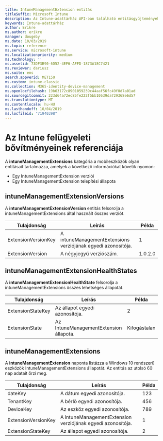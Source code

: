 ```yaml
---
title: IntuneManagementExtension entitás
titleSuffix: Microsoft Intune
description: Az Intune-adattárház API-ban található entitásgyűjtemények IntuneManagementExtension entitáskategóriájára vonatkozó referencia-témakör.
keywords: Intune-adattárház
author: Erikre
ms.author: erikre
manager: dougeby
ms.date: 10/03/2019
ms.topic: reference
ms.service: microsoft-intune
ms.localizationpriority: medium
ms.technology: ''
ms.assetid: 73DF3B90-6D52-4EF6-AFFD-1873A18C7421
ms.reviewer: dariusz
ms.suite: ems
search.appverid: MET150
ms.custom: intune-classic
ms.collection: M365-identity-device-management
ms.openlocfilehash: 19b63172c8901059239c44aaf56fc49f0d7a01ad
ms.sourcegitcommit: 223d64a72ec85fe222f5bb10639da729368e6d57
ms.translationtype: MT
ms.contentlocale: hu-HU
ms.lasthandoff: 10/04/2019
ms.locfileid: "71940398"
---
```

# <a name="reference-for-intune-management-extensions"></a>Az Intune felügyeleti bővítményeinek referenciája

A **intuneManagementExtensions** kategória a mobileszközök olyan entitásait tartalmazza, amelyek a következő információkat követik nyomon:

- Egy IntuneManagementExtension verziói
- Egy IntuneManagementExtension telepítési állapota

## <a name="intunemanagementextensionversions"></a>intuneManagementExtensionVersions

A **intuneManagementExtensionVersion** entitás felsorolja a intuneManagementExtensions által használt összes verziót.

| Tulajdonság  | Leírás | Példa |
|---------|------------|--------|
| ExtensionVersionKey |A intuneManagementExtensions verziójának egyedi azonosítója. | 1 |
| ExtensionVersion |A négyjegyű verziószám. |1.0.2.0 |

## <a name="intunemanagementextensionhealthstates"></a>intuneManagementExtensionHealthStates

A **intuneManagementExtensionHealthState** felsorolja a intuneManagementExtensions összes lehetséges állapotát.

| Tulajdonság  | Leírás | Példa |
|---------|------------|--------|
| ExtensionStateKey |Az állapot egyedi azonosítója. | 2 |
| ExtensionState |Az IntuneManagementExtension állapota. | Kifogástalan |

## <a name="intunemanagementextensions"></a>intuneManagementExtensions

A **intuneManagementExtension** naponta listázza a Windows 10 rendszerű eszközök IntuneManagementExtensions állapotát.
Az entitás az utolsó 60 nap adatait őrzi meg. 


|      Tulajdonság       |                         Leírás                         | Példa |
|---------------------|-------------------------------------------------------------|---------|
|       dateKey       |               A dátum egyedi azonosítója.                |   123   |
|      TenantKey      |              A bérlő egyedi azonosítója.               |   456   |
|      DeviceKey      |              Az eszköz egyedi azonosítója.               |   789   |
| ExtensionVersionKey | A intuneManagementExtension verziójának egyedi azonosítója. |    1    |
|  ExtensionStateKey  |             Az állapot egyedi azonosítója.              |    2    |

